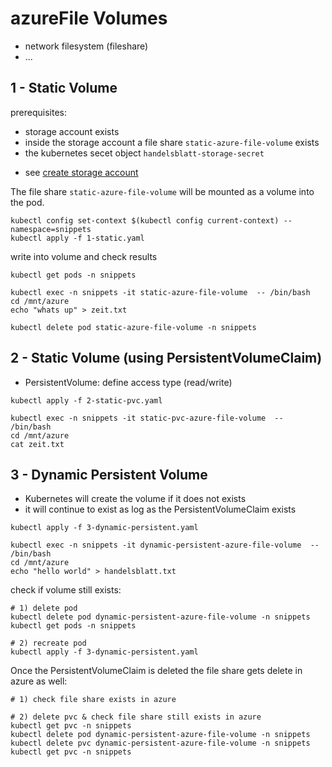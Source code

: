 # azureFile Volumes


* network filesystem (fileshare)
* ...


## 1 - Static Volume

prerequisites:
* storage account exists
* inside the storage account a file share `static-azure-file-volume` exists
* the kubernetes secet object `handelsblatt-storage-secret` 
 - see [create storage account](./create-storage-account.md)

The file share `static-azure-file-volume` will be mounted as a volume into the pod.

```
kubectl config set-context $(kubectl config current-context) --namespace=snippets
kubectl apply -f 1-static.yaml
```

write into volume and check results
```
kubectl get pods -n snippets

kubectl exec -n snippets -it static-azure-file-volume  -- /bin/bash
cd /mnt/azure
echo "whats up" > zeit.txt

kubectl delete pod static-azure-file-volume -n snippets
```


## 2 - Static Volume (using PersistentVolumeClaim)

* PersistentVolume: define access type (read/write)
```
kubectl apply -f 2-static-pvc.yaml

kubectl exec -n snippets -it static-pvc-azure-file-volume  -- /bin/bash
cd /mnt/azure
cat zeit.txt
```



## 3 - Dynamic Persistent Volume

* Kubernetes will create the volume if it does not exists
* it will continue to exist as log as the PersistentVolumeClaim exists

```
kubectl apply -f 3-dynamic-persistent.yaml

kubectl exec -n snippets -it dynamic-persistent-azure-file-volume  -- /bin/bash
cd /mnt/azure
echo "hello world" > handelsblatt.txt
```

check if volume still exists:
```
# 1) delete pod
kubectl delete pod dynamic-persistent-azure-file-volume -n snippets
kubectl get pods -n snippets

# 2) recreate pod
kubectl apply -f 3-dynamic-persistent.yaml

```

Once the PersistentVolumeClaim is deleted the file share gets delete in azure as well:
```
# 1) check file share exists in azure

# 2) delete pvc & check file share still exists in azure 
kubectl get pvc -n snippets
kubectl delete pod dynamic-persistent-azure-file-volume -n snippets
kubectl delete pvc dynamic-persistent-azure-file-volume -n snippets
kubectl get pvc -n snippets
```